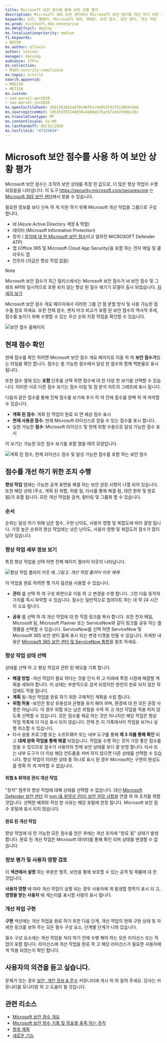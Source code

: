```yaml
---
title: Microsoft 보안 점수를 통해 보안 상황 평가
description: Microsoft 365 보안 센터에서 Microsoft 보안 점수를 개선 하기 위한 조치를 취하는 방법에 대해 설명 합니다.
keywords: 보안, 맬웨어, Microsoft 365, M365, 보안 점수, 보안 센터, 개선 작업
ms.prod: microsoft-365-enterprise
ms.mktglfcycl: deploy
ms.localizationpriority: medium
f1.keywords:
- NOCSH
ms.author: ellevin
author: levinec
manager: dansimp
audience: ITPro
ms.collection:
- M365-security-compliance
ms.topic: article
search.appverid:
- MOE150
- MET150
ms.custom:
- seo-marvel-apr2020
- seo-marvel-jun2020
ms.openlocfilehash: 3b913b3d53abf8c46fbcc9e053f91f512864c9d8
ms.sourcegitcommit: 19515d787246d38c4e0da579a767ce67b9dbc2bc
ms.translationtype: MT
ms.contentlocale: ko-KR
ms.lasthandoff: 08/31/2020
ms.locfileid: "47315834"
---
```

# <a name="assess-your-security-posture-with-microsoft-secure-score"></a>Microsoft 보안 점수를 사용 하 여 보안 상황 평가

Microsoft 보안 점수는 조직의 보안 상태를 측정 한 값으로, 더 많은 향상 작업이 수행 되었음을 나타냅니다. 이 도구 https://security.microsoft.com/securescore 는 [Microsoft 365 보안 센터](overview-security-center.md)에서 찾을 수 있습니다.

필요한 정보를 보다 신속 하 게 지원 하기 위해 Microsoft 개선 작업을 그룹으로 구성 합니다.

* Id (Azure Active Directory 계정 & 역할)
* 데이터 (Microsoft Information Protection)
* 장치 ( [장치에 대 한 Microsoft 보안 점수](https://docs.microsoft.com/windows/security/threat-protection/microsoft-defender-atp/tvm-microsoft-secure-score-devices)라고 알려진 MICROSOFT Defender ATP)
* 앱 (Office 365 및 Microsoft Cloud App Security)을 포함 하는 전자 메일 및 클라우드 앱
* 인프라 (지금은 향상 작업 없음)

>[!NOTE]
>Microsoft 보안 점수가 최근 릴리스에서는 Microsoft 보안 점수가 Id 보안 점수 및 그래프 API와 일시적으로 호환 되지 않는 향상 된 점수 매기기 모델이 출시 되었습니다. [자세히 보기](microsoft-secure-score-whats-new.md)

Microsoft 보안 점수 개요 페이지에서 이러한 그룹 간 점 분할 방식 및 사용 가능한 점수를 참조 하세요. 또한 전체 점수, 벤치 마크 비교가 포함 된 보안 점수의 역사적 추세, 점수를 높이기 위해 수행할 수 있는 우선 순위 지정 작업을 확인할 수 있습니다.

![보안 점수 홈페이지](../../media/secure-score/secure-score-homepage-new.png)

## <a name="check-your-current-score"></a>현재 점수 확인

현재 점수를 확인 하려면 Microsoft 보안 점수 개요 페이지로 이동 하 여 **보안 점수가**있는 타일을 확인 합니다. 점수는 총 가능한 점수에서 달성 한 점수와 함께 백분율로 표시 됩니다.

또한 점수 옆에 있는 **포함** 단추를 선택 하면 점수에 대 한 다양 한 보기를 선택할 수 있습니다. 이러한 서로 다른 점수 보기는 점수 타일 및 점 분석 차트의 그래프에 표시 됩니다.

다음과 같은 점수를 통해 전체 점수를 보기에 추가 하 여 전체 점수를 완벽 하 게 파악할 수 있습니다.

- **계획 된 점수**: 계획 된 작업이 완료 되 면 예상 점수 표시
- **현재 사용권 점수**: 현재 Microsoft 라이선스로 얻을 수 있는 점수를 표시 합니다.
- 실현 가능한 **점수**: Microsoft 라이선스 및 현재 위험 수용으로 달성 가능한 점수 표시

이 보기는 가능한 모든 점수 보기를 포함 했을 때의 모양입니다.

![계획 된 점수, 현재 라이선스 점수 및 달성 가능한 점수를 포함 하는 보안 점수](../../media/secure-score/your-secure-score.png)

## <a name="take-action-to-improve-your-score"></a>점수를 개선 하기 위한 조치 수행

**향상 작업** 탭에는 가능한 공격 표면을 해결 하는 보안 권장 사항이 나열 되어 있습니다. 또한 해당 상태 (주소, 계획 된 위험, 허용 됨, 타사를 통해 해결 됨, 대안 완화 및 완료 됨)가 포함 됩니다. 모든 개선 작업을 검색, 필터링 및 그룹화 할 수 있습니다.  

### <a name="ranking"></a>순서

순위는 달성 하기 위해 남은 점수, 구현 난이도, 사용자 영향 및 복잡도에 따라 결정 됩니다. 가장 높은 순위의 향상 작업에는 낮은 난이도, 사용자 영향 및 복잡도의 점수가 많이 남아 있습니다.

### <a name="view-improvement-action-details"></a>향상 작업 세부 정보 보기

특정 향상 작업을 선택 하면 전체 페이지 플라이 아웃이 나타납니다.  

![향상 작업 플라이 아웃 예 ](../../media/secure-score/secure-score-improvement-action-details.png)
 *그림 2: 개선 작업 플라이 아웃 예제*

이 작업을 완료 하려면 몇 가지 옵션을 사용할 수 있습니다.

* **관리** 를 선택 하 여 구성 화면으로 이동 하 고 변경을 수행 합니다. 그런 다음 동작의 가치를 즉시 파악할 수 있습니다. 점수는 일반적으로 업데이트 하는 데 약 24 시간이 소요 됩니다.

* **공유** 를 선택 하 여 개선 작업에 대 한 직접 링크를 복사 합니다. 또한 전자 메일, Microsoft 팀, Microsoft Planner 또는 ServiceNow와 같이 링크를 공유 하는 플랫폼을 선택할 수 있습니다. ServiceNow를 선택 하면 ServiceNow 및 Microsoft 365 보안 센터 홈에 표시 되는 변경 티켓을 만들 수 있습니다. 자세한 내용은 [Microsoft 365 보안 센터 및 ServiceNow 통합](tickets-security-center.md)을 참조 하세요.

### <a name="choose-an-improvement-action-status"></a>향상 작업 상태 선택

상태를 선택 하 고 향상 작업과 관련 된 메모를 기록 합니다.

- **해결 방법** -개선 작업이 필요 하다는 것을 인식 하 고 미래에 특정 시점에 해결할 계획을 세워야 합니다. 이 상태는 부분적으로 검색 되었지만 완전히 완료 되지 않은 작업에도 적용 됩니다.
- **계획** 됨-개선 작업을 완료 하기 위한 구체적인 계획을 수립 합니다.
- **위험 허용** -보안은 항상 유용성과 균형을 유지 해야 하며, 환경에 대 한 모든 권장 사항은 아닙니다. 이 경우 위험 또는 남은 위험을 수락 하 고 개선 작업을 적용 하지 않도록 선택할 수 있습니다. 모든 점수를 제공 하는 것은 아니지만 해당 작업은 향상 작업 목록에 더 이상 표시 되지 않습니다. 언제 든 지 기록에서이 작업을 보거나 실행 취소할 수 있습니다.
- 타사 응용 프로그램 또는 소프트웨어 또는 내부 도구를 통해 **제 3 자를 통해 확인** 되 고 **대체 완화 작업을 통해 해결** 되었습니다. 작업을 수행 하는 것이 가장 좋은 점수를 얻을 수 있으므로 점수가 사용자의 전체 보안 상태를 보다 잘 반영 합니다. 타사 또는 내부 도구가 더 이상 해당 컨트롤을 커버 하지 않으면 다른 상태를 선택할 수 있습니다. 향상 작업이 이러한 상태 중 하나로 표시 된 경우 Microsoft는 구현의 완성도를 명확 하 게 파악할 수 없습니다.

#### <a name="threat--vulnerability-management-improvement-actions"></a>위협 & 취약성 관리 개선 작업

"장치" 범주의 향상 작업에 대해 상태를 선택할 수 없습니다. 대신 [Microsoft Defender 보안 센터](https://docs.microsoft.com/windows/security/threat-protection/microsoft-defender-atp/use) 의 [tvm (& 취약성 관리) 보안 권장 사항을](https://docs.microsoft.com/windows/security/threat-protection/microsoft-defender-atp/tvm-security-recommendation) 연결 하 여 조치를 취할 것입니다. 선택한 예외와 작성 한 사유는 해당 포털에 한정 됩니다. Microsoft 보안 점수 포털에 표시 되지 않습니다.

#### <a name="completed-improvement-actions"></a>완료 된 개선 작업

향상 작업에 대 한 가능한 모든 점수를 얻은 후에는 개선 조치에 "완료 됨" 상태가 발생 합니다. 완료 된 개선 작업은 Microsoft 데이터를 통해 확인 되며 상태를 변경할 수 없습니다.

### <a name="assess-information-and-review-user-impact"></a>정보 평가 및 사용자 영향 검토

이 **섹션에서 설명** 하는 부분은 범주, 보안을 통해 보호할 수 있는 공격 및 제품에 대 한 것입니다.

**사용자 영향** 에 따라 개선 작업이 실행 되는 경우 사용자에 게 발생할 항목이 표시 되 고, **영향을 받는 사용자** 에 게는이를 표시할 사람이 표시 됩니다.

### <a name="implement-the-improvement-action"></a>개선 작업 구현

**구현** 섹션에는 개선 작업을 완료 하기 위한 다음 단계, 개선 작업의 현재 구현 상태 및 자세한 링크를 보여 주는 모든 필수 구성 요소, 단계별 단계가 나와 있습니다.

필수 구성 요소에는 개선 작업을 처리 하기 전에 수행 해야 하는 모든 라이선스 또는 작업이 포함 됩니다. 라이선스에 개선 작업을 완료 하 고 해당 라이선스가 필요한 사용자에 게 적용 되었는지 확인 합니다.  

## <a name="we-want-to-hear-from-you"></a>사용자의 의견을 듣고 싶습니다.

문제가 있는 경우 [보안, 개인 정보 & 준수](https://techcommunity.microsoft.com/t5/Security-Privacy-Compliance/bd-p/security_privacy) 커뮤니티에 게시 하 여 알려 주세요. 당사는 커뮤니티를 모니터링 하 고 도움이 될 것입니다.

## <a name="related-resources"></a>관련 리소스

- [Microsoft 보안 점수 개요](microsoft-secure-score.md)
- [Microsoft 보안 점수 기록 및 목표를 충족 하는 추적](microsoft-secure-score-history-metrics-trends.md)
- [향후 계획](microsoft-secure-score-whats-coming.md)
- [새로운 기능](microsoft-secure-score-whats-new.md)
